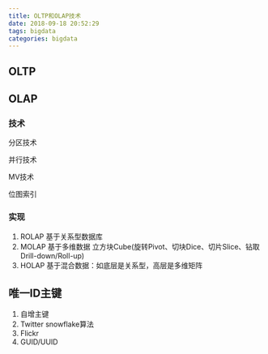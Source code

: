 ```yaml
---
title: OLTP和OLAP技术
date: 2018-09-18 20:52:29
tags: bigdata
categories: bigdata
---
```

## OLTP





## OLAP

### 技术

分区技术

并行技术

MV技术

位图索引

### 实现

1. ROLAP 基于关系型数据库
2. MOLAP 基于多维数据 立方块Cube(旋转Pivot、切块Dice、切片Slice、钻取Drill-down/Roll-up)
3. HOLAP 基于混合数据：如底层是关系型，高层是多维矩阵


## 唯一ID主键

1. 自增主键
2. Twitter snowflake算法
3. Flickr
4. GUID/UUID







